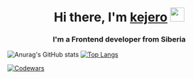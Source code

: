 <h1 align="center">Hi there, I'm <a href="https://kejero.pw" target="_blank">kejero</a> 
<img src="https://github.com/blackcater/blackcater/raw/main/images/Hi.gif" height="32"/></h1>
<h3 align="center">I'm a Frontend developer from Siberia</h3>

![Anurag's GitHub stats](https://github-readme-stats.vercel.app/api?username=kejjero&show_icons=true&theme=tokyonight&hide_border=true)
[![Top Langs](https://github-readme-stats.vercel.app/api/top-langs/?username=kejjero&langs_count=8&show_icons=true&theme=tokyonight&hide_border=true)](https://github.com/anuraghazra/github-readme-stats)

[![Codewars](https://www.codewars.com/users/kejero/badges/small)](https://www.codewars.com/users/kejero)
